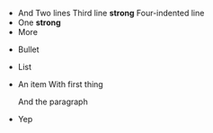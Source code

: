 * And
Two lines
      Third line
        **strong**
    Four-indented line    
* One **strong**
* More
+ Bullet
- List
- An item
With first thing

    And the paragraph
    
- Yep
